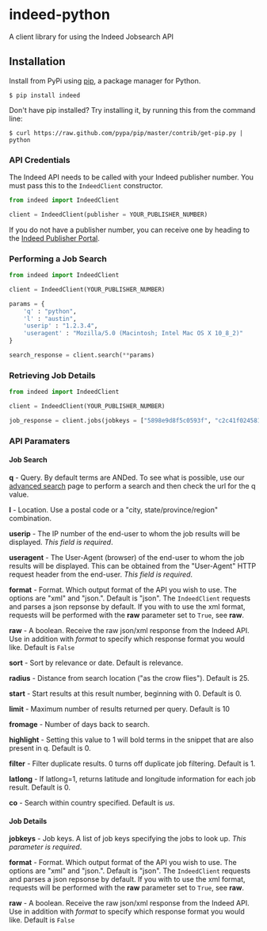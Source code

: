 # indeed-python

A client library for using the Indeed Jobsearch API

## Installation

Install from PyPi using [pip](http://www.pip-installer.org/en/latest/), a
package manager for Python.

    $ pip install indeed

Don't have pip installed? Try installing it, by running this from the command
line:

    $ curl https://raw.github.com/pypa/pip/master/contrib/get-pip.py | python

### API Credentials

The Indeed API needs to be called with your Indeed publisher number. You must pass this
to the `IndeedClient` constructor.

```python
from indeed import IndeedClient

client = IndeedClient(publisher = YOUR_PUBLISHER_NUMBER)
```

If you do not have a publisher number, you can receive one by heading to the
[Indeed Publisher Portal](https://ads.indeed.com/jobroll/xmlfeed).


### Performing a Job Search

```python
from indeed import IndeedClient

client = IndeedClient(YOUR_PUBLISHER_NUMBER)

params = {
    'q' : "python",
    'l' : "austin",
    'userip' : "1.2.3.4",
    'useragent' : "Mozilla/5.0 (Macintosh; Intel Mac OS X 10_8_2)"
}

search_response = client.search(**params)
```

### Retrieving Job Details

```python
from indeed import IndeedClient

client = IndeedClient(YOUR_PUBLISHER_NUMBER)

job_response = client.jobs(jobkeys = ["5898e9d8f5c0593f", "c2c41f024581eae5"])
```

### API Paramaters

#### Job Search

**q** - 
Query. By default terms are ANDed. To see what is possible, use our [advanced search](http://www.indeed.com/advanced_search) page to perform a search and then check the url for the q value.

**l** - 
Location. Use a postal code or a "city, state/province/region" combination.

**userip** - 
The IP number of the end-user to whom the job results will be displayed. *This field is required*.

**useragent** - 
The User-Agent (browser) of the end-user to whom the job results will be displayed. This can be obtained from the "User-Agent" HTTP request header from the end-user. *This field is required*.

**format** - 
Format. Which output format of the API you wish to use. The options are "xml" and "json.". Default is "json". The `IndeedClient` requests and parses a json repsonse by default. If you with to use the xml format, requests will be performed with the **raw** parameter set to `True`, see **raw**.

**raw** - 
A boolean. Receive the raw json/xml response from the Indeed API. Use in addition with *format* to specify which response format you would like. Default is `False`

**sort** - 
Sort by relevance or date. Default is relevance.

**radius** - 
Distance from search location ("as the crow flies"). Default is 25.

**start** - 
Start results at this result number, beginning with 0. Default is 0.

**limit** - 
Maximum number of results returned per query. Default is 10

**fromage** - 
Number of days back to search.

**highlight** - 
Setting this value to 1 will bold terms in the snippet that are also present in q. Default is 0.

**filter** - 
Filter duplicate results. 0 turns off duplicate job filtering. Default is 1.

**latlong** - 
If latlong=1, returns latitude and longitude information for each job result. Default is 0.

**co** - 
Search within country specified. Default is *us*.


#### Job Details

**jobkeys** - 
Job keys. A list of job keys specifying the jobs to look up. *This parameter is required*.

**format** - 
Format. Which output format of the API you wish to use. The options are "xml" and "json.". Default is "json". The `IndeedClient` requests and parses a json repsonse by default. If you with to use the xml format, requests will be performed with the **raw** parameter set to `True`, see **raw**.

**raw** - 
A boolean. Receive the raw json/xml response from the Indeed API. Use in addition with *format* to specify which response format you would like. Default is `False`